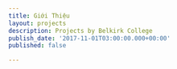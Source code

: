 ```yaml
---
title: Giới Thiệu
layout: projects
description: Projects by Belkirk College
publish_date: '2017-11-01T03:00:00.000+00:00'
published: false

---
```

